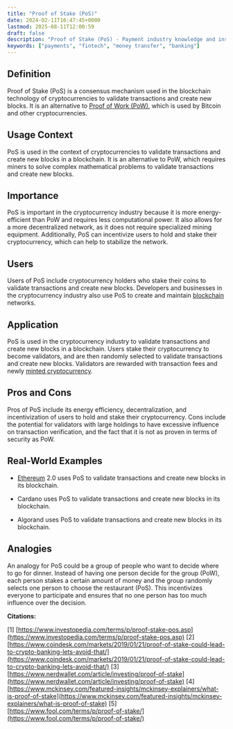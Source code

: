```yaml
---
title: "Proof of Stake (PoS)"
date: 2024-02-11T16:47:45+0000
lastmod: 2025-08-11T12:00:59
draft: false
description: "Proof of Stake (PoS) - Payment industry knowledge and insights"
keywords: ["payments", "fintech", "money transfer", "banking"]
---
```


## Definition

Proof of Stake (PoS) is a consensus mechanism used in the blockchain technology of cryptocurrencies to validate transactions and create new blocks. It is an alternative to [Proof of Work (PoW)](https://faisalkhanllc.xyz/resources/payments-wiki/p/proof-of-work-pow/), which is used by Bitcoin and other cryptocurrencies.

## Usage Context

PoS is used in the context of cryptocurrencies to validate transactions and create new blocks in a blockchain. It is an alternative to PoW, which requires miners to solve complex mathematical problems to validate transactions and create new blocks.

## Importance

PoS is important in the cryptocurrency industry because it is more energy-efficient than PoW and requires less computational power. It also allows for a more decentralized network, as it does not require specialized mining equipment. Additionally, PoS can incentivize users to hold and stake their cryptocurrency, which can help to stabilize the network.

## Users

Users of PoS include cryptocurrency holders who stake their coins to validate transactions and create new blocks. Developers and businesses in the cryptocurrency industry also use PoS to create and maintain [blockchain](https://faisalkhanllc.xyz/resources/payments-wiki/b/blockchain/) networks.

## Application

PoS is used in the cryptocurrency industry to validate transactions and create new blocks in a blockchain. Users stake their cryptocurrency to become validators, and are then randomly selected to validate transactions and create new blocks. Validators are rewarded with transaction fees and newly [minted cryptocurrency](https://faisalkhanllc.xyz/resources/payments-wiki/m/minting-cryptocurrency-coins/).

## Pros and Cons

Pros of PoS include its energy efficiency, decentralization, and incentivization of users to hold and stake their cryptocurrency. Cons include the potential for validators with large holdings to have excessive influence on transaction verification, and the fact that it is not as proven in terms of security as PoW.

## Real-World Examples

- [Ethereum](https://faisalkhanllc.xyz/resources/payments-wiki/e/ethereum-blockchain/) 2.0 uses PoS to validate transactions and create new blocks in its blockchain.

- Cardano uses PoS to validate transactions and create new blocks in its blockchain.

- Algorand uses PoS to validate transactions and create new blocks in its blockchain.

## Analogies

An analogy for PoS could be a group of people who want to decide where to go for dinner. Instead of having one person decide for the group (PoW), each person stakes a certain amount of money and the group randomly selects one person to choose the restaurant (PoS). This incentivizes everyone to participate and ensures that no one person has too much influence over the decision.

**Citations:**

[1] [https://www.investopedia.com/terms/p/proof-stake-pos.asp](https://www.investopedia.com/terms/p/proof-stake-pos.asp)
[2] [https://www.coindesk.com/markets/2019/01/21/proof-of-stake-could-lead-to-crypto-banking-lets-avoid-that/](https://www.coindesk.com/markets/2019/01/21/proof-of-stake-could-lead-to-crypto-banking-lets-avoid-that/)
[3] [https://www.nerdwallet.com/article/investing/proof-of-stake](https://www.nerdwallet.com/article/investing/proof-of-stake)
[4] [https://www.mckinsey.com/featured-insights/mckinsey-explainers/what-is-proof-of-stake](https://www.mckinsey.com/featured-insights/mckinsey-explainers/what-is-proof-of-stake)
[5] [https://www.fool.com/terms/p/proof-of-stake/](https://www.fool.com/terms/p/proof-of-stake/)